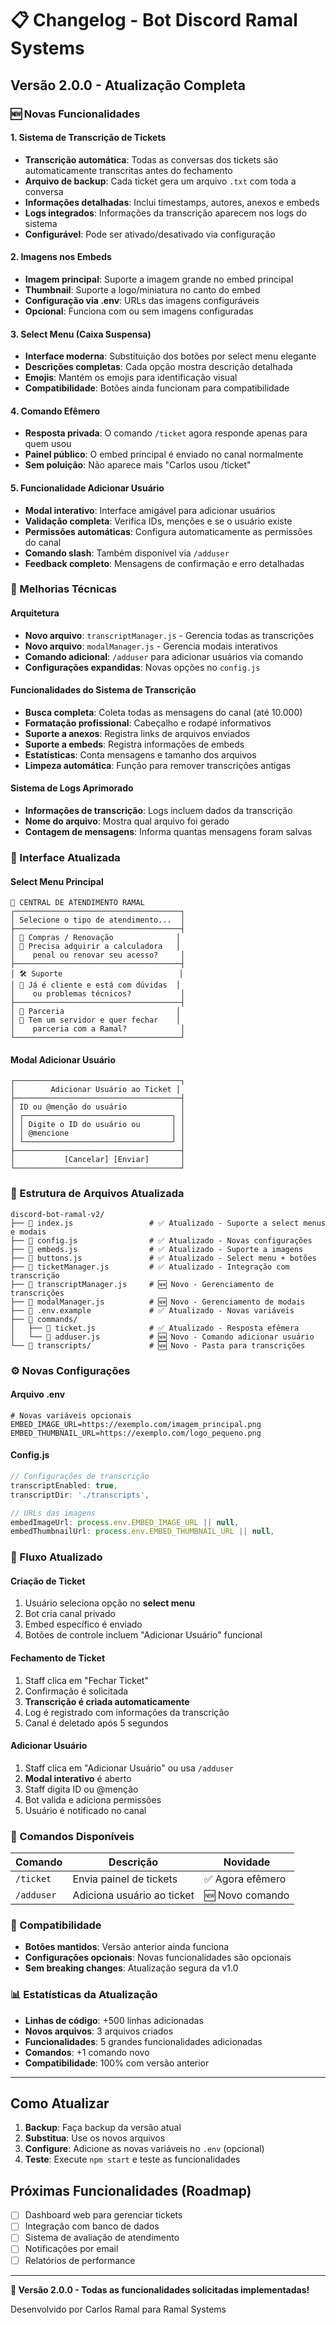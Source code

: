 # 📋 Changelog - Bot Discord Ramal Systems

## Versão 2.0.0 - Atualização Completa

### 🆕 Novas Funcionalidades

#### 1. Sistema de Transcrição de Tickets
- **Transcrição automática**: Todas as conversas dos tickets são automaticamente transcritas antes do fechamento
- **Arquivo de backup**: Cada ticket gera um arquivo `.txt` com toda a conversa
- **Informações detalhadas**: Inclui timestamps, autores, anexos e embeds
- **Logs integrados**: Informações da transcrição aparecem nos logs do sistema
- **Configurável**: Pode ser ativado/desativado via configuração

#### 2. Imagens nos Embeds
- **Imagem principal**: Suporte a imagem grande no embed principal
- **Thumbnail**: Suporte a logo/miniatura no canto do embed
- **Configuração via .env**: URLs das imagens configuráveis
- **Opcional**: Funciona com ou sem imagens configuradas

#### 3. Select Menu (Caixa Suspensa)
- **Interface moderna**: Substituição dos botões por select menu elegante
- **Descrições completas**: Cada opção mostra descrição detalhada
- **Emojis**: Mantém os emojis para identificação visual
- **Compatibilidade**: Botões ainda funcionam para compatibilidade

#### 4. Comando Efêmero
- **Resposta privada**: O comando `/ticket` agora responde apenas para quem usou
- **Painel público**: O embed principal é enviado no canal normalmente
- **Sem poluição**: Não aparece mais "Carlos usou /ticket"

#### 5. Funcionalidade Adicionar Usuário
- **Modal interativo**: Interface amigável para adicionar usuários
- **Validação completa**: Verifica IDs, menções e se o usuário existe
- **Permissões automáticas**: Configura automaticamente as permissões do canal
- **Comando slash**: Também disponível via `/adduser`
- **Feedback completo**: Mensagens de confirmação e erro detalhadas

### 🔧 Melhorias Técnicas

#### Arquitetura
- **Novo arquivo**: `transcriptManager.js` - Gerencia todas as transcrições
- **Novo arquivo**: `modalManager.js` - Gerencia modais interativos
- **Comando adicional**: `/adduser` para adicionar usuários via comando
- **Configurações expandidas**: Novas opções no `config.js`

#### Funcionalidades do Sistema de Transcrição
- **Busca completa**: Coleta todas as mensagens do canal (até 10.000)
- **Formatação profissional**: Cabeçalho e rodapé informativos
- **Suporte a anexos**: Registra links de arquivos enviados
- **Suporte a embeds**: Registra informações de embeds
- **Estatísticas**: Conta mensagens e tamanho dos arquivos
- **Limpeza automática**: Função para remover transcrições antigas

#### Sistema de Logs Aprimorado
- **Informações de transcrição**: Logs incluem dados da transcrição
- **Nome do arquivo**: Mostra qual arquivo foi gerado
- **Contagem de mensagens**: Informa quantas mensagens foram salvas

### 🎨 Interface Atualizada

#### Select Menu Principal
```
📩 CENTRAL DE ATENDIMENTO RAMAL
┌─────────────────────────────────────┐
│ Selecione o tipo de atendimento...  │
├─────────────────────────────────────┤
│ 🛒 Compras / Renovação              │
│ 📌 Precisa adquirir a calculadora   │
│    penal ou renovar seu acesso?     │
├─────────────────────────────────────┤
│ 🛠️ Suporte                          │
│ 📌 Já é cliente e está com dúvidas  │
│    ou problemas técnicos?           │
├─────────────────────────────────────┤
│ 🤝 Parceria                         │
│ 📌 Tem um servidor e quer fechar    │
│    parceria com a Ramal?            │
└─────────────────────────────────────┘
```

#### Modal Adicionar Usuário
```
┌─────────────────────────────────────┐
│        Adicionar Usuário ao Ticket │
├─────────────────────────────────────┤
│ ID ou @menção do usuário            │
│ ┌─────────────────────────────────┐ │
│ │ Digite o ID do usuário ou       │ │
│ │ @mencione                       │ │
│ └─────────────────────────────────┘ │
├─────────────────────────────────────┤
│           [Cancelar] [Enviar]       │
└─────────────────────────────────────┘
```

### 📁 Estrutura de Arquivos Atualizada

```
discord-bot-ramal-v2/
├── 📄 index.js                 # ✅ Atualizado - Suporte a select menus e modais
├── 📄 config.js                # ✅ Atualizado - Novas configurações
├── 📄 embeds.js                # ✅ Atualizado - Suporte a imagens
├── 📄 buttons.js               # ✅ Atualizado - Select menu + botões
├── 📄 ticketManager.js         # ✅ Atualizado - Integração com transcrição
├── 📄 transcriptManager.js     # 🆕 Novo - Gerenciamento de transcrições
├── 📄 modalManager.js          # 🆕 Novo - Gerenciamento de modais
├── 📄 .env.example             # ✅ Atualizado - Novas variáveis
├── 📁 commands/
│   ├── 📄 ticket.js            # ✅ Atualizado - Resposta efêmera
│   └── 📄 adduser.js           # 🆕 Novo - Comando adicionar usuário
└── 📁 transcripts/             # 🆕 Novo - Pasta para transcrições
```

### ⚙️ Novas Configurações

#### Arquivo .env
```env
# Novas variáveis opcionais
EMBED_IMAGE_URL=https://exemplo.com/imagem_principal.png
EMBED_THUMBNAIL_URL=https://exemplo.com/logo_pequeno.png
```

#### Config.js
```javascript
// Configurações de transcrição
transcriptEnabled: true,
transcriptDir: './transcripts',

// URLs das imagens
embedImageUrl: process.env.EMBED_IMAGE_URL || null,
embedThumbnailUrl: process.env.EMBED_THUMBNAIL_URL || null,
```

### 🔄 Fluxo Atualizado

#### Criação de Ticket
1. Usuário seleciona opção no **select menu**
2. Bot cria canal privado
3. Embed específico é enviado
4. Botões de controle incluem "Adicionar Usuário" funcional

#### Fechamento de Ticket
1. Staff clica em "Fechar Ticket"
2. Confirmação é solicitada
3. **Transcrição é criada automaticamente**
4. Log é registrado com informações da transcrição
5. Canal é deletado após 5 segundos

#### Adicionar Usuário
1. Staff clica em "Adicionar Usuário" ou usa `/adduser`
2. **Modal interativo** é aberto
3. Staff digita ID ou @menção
4. Bot valida e adiciona permissões
5. Usuário é notificado no canal

### 🚀 Comandos Disponíveis

| Comando | Descrição | Novidade |
|---------|-----------|----------|
| `/ticket` | Envia painel de tickets | ✅ Agora efêmero |
| `/adduser` | Adiciona usuário ao ticket | 🆕 Novo comando |

### 🔧 Compatibilidade

- **Botões mantidos**: Versão anterior ainda funciona
- **Configurações opcionais**: Novas funcionalidades são opcionais
- **Sem breaking changes**: Atualização segura da v1.0

### 📊 Estatísticas da Atualização

- **Linhas de código**: +500 linhas adicionadas
- **Novos arquivos**: 3 arquivos criados
- **Funcionalidades**: 5 grandes funcionalidades adicionadas
- **Comandos**: +1 comando novo
- **Compatibilidade**: 100% com versão anterior

---

## Como Atualizar

1. **Backup**: Faça backup da versão atual
2. **Substitua**: Use os novos arquivos
3. **Configure**: Adicione as novas variáveis no `.env` (opcional)
4. **Teste**: Execute `npm start` e teste as funcionalidades

## Próximas Funcionalidades (Roadmap)

- [ ] Dashboard web para gerenciar tickets
- [ ] Integração com banco de dados
- [ ] Sistema de avaliação de atendimento
- [ ] Notificações por email
- [ ] Relatórios de performance

---

**🎉 Versão 2.0.0 - Todas as funcionalidades solicitadas implementadas!**

Desenvolvido por Carlos Ramal para Ramal Systems

